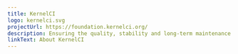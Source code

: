 ```yaml
---
title: KernelCI
logo: kernelci.svg
projectUrl: https://foundation.kernelci.org/
description: Ensuring the quality, stability and long-term maintenance of the Linux kernel.
linkText: About KernelCI
---
```

